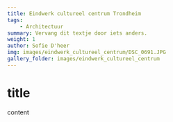 ```yaml
---
title: Eindwerk cultureel centrum Trondheim
tags:
    - Architectuur
summary: Vervang dit textje door iets anders.
weight: 1
author: Sofie D'heer
img: images/eindwerk_cultureel_centrum/DSC_0691.JPG
gallery_folder: images/eindwerk_cultureel_centrum
---
```

# title

content

